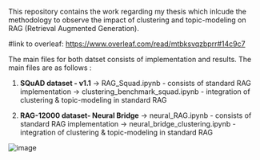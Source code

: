 This repository contains the work regarding my thesis which inlcude the methodology to observe the impact of clustering and topic-modeling on RAG (Retrieval Augmented Generation).

#link to overleaf: https://www.overleaf.com/read/mtbksvqzbprr#14c9c7

The main files for both datset consists of implementation and results. The main files are as follows :

1. **SQuAD dataset - v1.1**
-> RAG_Squad.ipynb - consists of standard RAG implementation
-> clustering_benchmark_squad.ipynb - integration of clustering & topic-modeling in standard RAG

2. **RAG-12000 dataset- Neural Bridge**
-> neural_RAG.ipynb - consists of standard RAG implementation
-> neural_bridge_clustering.ipynb - integration of clustering & topic-modeling in standard RAG

![image](https://github.com/bivas16/RAG/assets/19838056/4419f414-39a0-4003-9367-e28bfaf1542a)


